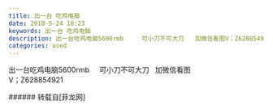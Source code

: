 ```yaml
---
title: 出一台 吃鸡电脑
date: 2018-5-24 18:23
keywords: 出一台 吃鸡电脑
description: 出一台吃鸡电脑5600rmb     可小刀不可大刀   加微信看图V；Z628854921
categories: used
---
```

<td class="t_f" id="postmessage_1360161">

出一台吃鸡电脑5600rmb     可小刀不可大刀   加微信看图<br/>
V；Z628854921<br/>
</td>
###### 转载自[菲龙网]